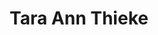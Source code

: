 ---
title: 'Tara Ann Thieke'
description: 'Tara Ann Thieke is moeder en schrijfster (The Federalist e.a.) uit Pennsylvanië, de VS.'
keyword: Schrijver
pseudonym: true
image: avatar.webp
---